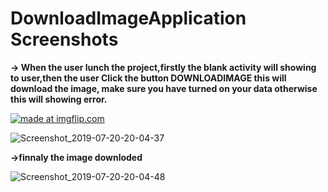 # DownloadImageApplication Screenshots

<b>-> When the user lunch the project,firstly the blank activity will showing to user,then the user Click the button DOWNLOADIMAGE this will 
download the image, make sure you have turned on your data otherwise this will showing error.</b>

<a href="https://imgflip.com/gif/365ghx"><img src="https://i.imgflip.com/365ghx.gif" title="made at imgflip.com"/></a>


![Screenshot_2019-07-20-20-04-37](https://user-images.githubusercontent.com/45679427/61580635-f98c9d00-ab31-11e9-87d2-e11ce113eb5d.png)


<b> ->finnaly the image downloded </b>

![Screenshot_2019-07-20-20-04-48](https://user-images.githubusercontent.com/45679427/61580633-f98c9d00-ab31-11e9-952b-8bc69213249d.png)

